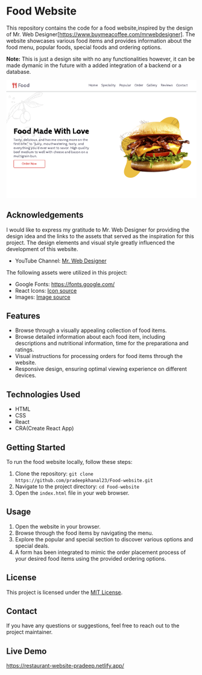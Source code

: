 # Food Website

This repository contains the code for a food website,inspired by the design of Mr. Web Designer[https://www.buymeacoffee.com/mrwebdesigner]. The website showcases various food items and provides information about the food menu, popular foods, special foods and ordering options.

**Note:** This is just a design site with no any functionalities however, it can be made dymanic in the future with a added integration of a backend or a database.

![Food Website](./src/images/food-website.png)

## Acknowledgements

I would like to express my gratitude to Mr. Web Designer for providing the design idea and the links to the assets that served as the inspiration for this project. The design elements and visual style greatly influenced the development of this website.

- YouTube Channel: [Mr. Web Designer](https://www.youtube.com/@MrWebDesignerAnas)

The following assets were utilized in this project:

- Google Fonts: https://fonts.google.com/
- React Icons: [Icon source](https://react-icons.github.io/react-icons/)
- Images: [Image source](https://www.freepik.com/)

## Features

- Browse through a visually appealing collection of food items.
- Browse detailed information about each food item, including descriptions and nutritional information, time for the preparationa and ratings.
- Visual instructions for processing orders for food items through the website.
- Responsive design, ensuring optimal viewing experience on different devices.

## Technologies Used

- HTML
- CSS
- React
- CRA(Create React App)

## Getting Started

To run the food website locally, follow these steps:

1. Clone the repository: `git clone https://github.com/pradeepkhanal23/Food-website.git`
2. Navigate to the project directory: `cd Food-website`
3. Open the `index.html` file in your web browser.

## Usage

1. Open the website in your browser.
2. Browse through the food items by navigating the menu.
3. Explore the popular and special section to discover various options and special deals.
4. A form has been integrated to mimic the order placement process of your desired food items using the provided ordering options.

## License

This project is licensed under the [MIT License](LICENSE).

## Contact

If you have any questions or suggestions, feel free to reach out to the project maintainer.

## Live Demo

https://restaurant-website-pradeep.netlify.app/
